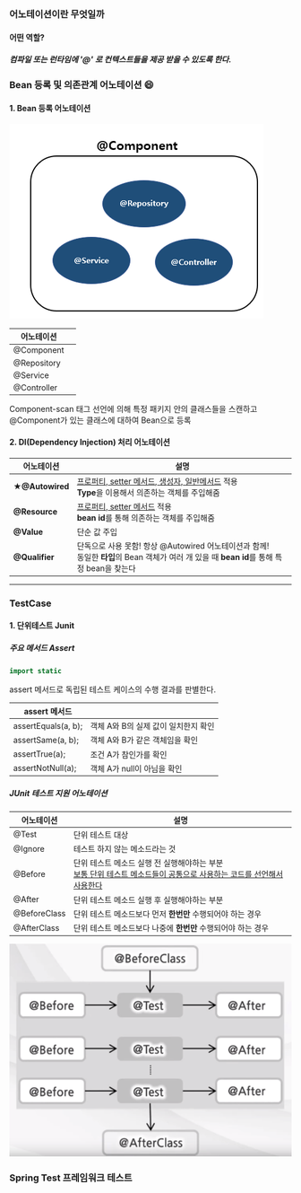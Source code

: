 ### 어노테이션이란 무엇일까

#### 어떤 역할? 

##### 컴파일 또는 런타임에 '@' 로 컨텍스트들을 제공 받을 수 있도록 한다.



### Bean 등록 및 의존관계 어노테이션 :smile:

#### 1. Bean 등록 어노테이션

![image-20200909003112460](../images/spring/12.png)

| 어노테이션  |      |
| ----------- | ---- |
| @Component  |      |
| @Repository |      |
| @Service    |      |
| @Controller |      |

Component-scan 태그 선언에 의해 특정 패키지 안의 클래스들을 스캔하고 @Component가 있는 클래스에 대하여 Bean으로 등록



#### 2. DI(Dependency Injection) 처리 어노테이션

| 어노테이션      | 설명                                                         |
| --------------- | ------------------------------------------------------------ |
| **★@Autowired** | <u>프로퍼티, setter 메서드, 생성자, 일반메서드</u> 적용<br />**Type**을 이용해서 의존하는 객체를 주입해줌 |
| **@Resource**   | <u>프로퍼티, setter 메서드</u> 적용<br />**bean id**를 통해 의존하는 객체를 주입해줌 |
| **@Value**      | 단순 값 주입                                                 |
| **@Qualifier**  | 단독으로 사용 못함! 항상 @Autowired 어노테이션과 함께!<br />동일한 **타입**의 Bean 객체가 여러 개 있을 때 **bean id**를 통해 특정 bean을 찾는다 |



---

### TestCase 

#### 1. 단위테스트 Junit

##### 주요 메서드 Assert

```java
import static 
```

assert 메서드로 독립된 테스트 케이스의 수행 결과를 판별한다.

| assert 메서드       |                                      |
| ------------------- | ------------------------------------ |
| assertEquals(a, b); | 객체 A와 B의 실제 값이 일치한지 확인 |
| assertSame(a, b);   | 객체 A와 B가 같은 객체임을 확인      |
| assertTrue(a);      | 조건 A가 참인가를 확인               |
| assertNotNull(a);   | 객체 A가 null이 아님을 확인          |



##### JUnit 테스트 지원 어노테이션

| 어노테이션   | 설명                                                         |
| ------------ | ------------------------------------------------------------ |
| @Test        | 단위 테스트 대상                                             |
| @Ignore      | 테스트 하지 않는 메소드라는 것                               |
| @Before      | 단위 테스트 메소드 실행 전 실행해야하는 부분<br /><u>보통 단위 테스트 메소드들이 공통으로 사용하는 코드를 선언해서 사용한다</u> |
| @After       | 단위 테스트 메소드 실행 후 실행해야하는 부분                 |
| @BeforeClass | 단위 테스트 메소드보다 먼저 **한번만** 수행되어야 하는 경우  |
| @AfterClass  | 단위 테스트 메소드보다 나중에 **한번만** 수행되어야 하는 경우 |

![image-20200908235350245](../images/spring/11.png)

### Spring Test 프레임워크 테스트



